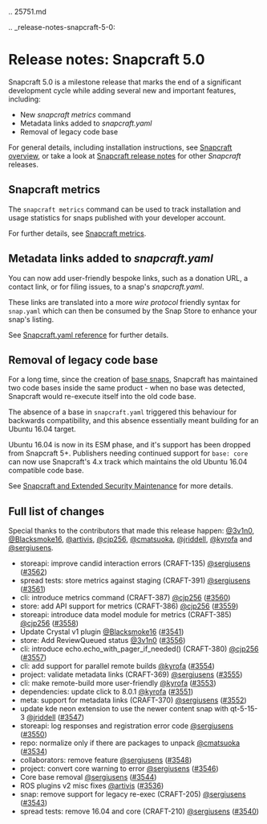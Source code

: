 .. 25751.md

.. _release-notes-snapcraft-5-0:

# Release notes: Snapcraft 5.0

Snapcraft 5.0 is a milestone release that marks the end of a significant development cycle while adding several new and important features, including:

- New _snapcraft metrics_ command
- Metadata links added to _snapcraft.yaml_
- Removal of legacy code base

For general details, including installation instructions, see [Snapcraft overview](https://snapcraft.io/docs/snapcraft-overview), or take a look at [Snapcraft release notes](https://snapcraft.io/docs/snapcraft-release-notes) for other *Snapcraft* releases.

## Snapcraft metrics

The `snapcraft metrics` command can be used to track installation and usage statistics for snaps published with your developer account.

For further details, see [Snapcraft metrics](snapcraft-metrics.md).

## Metadata links added to _snapcraft.yaml_

You can now add user-friendly bespoke links, such as a donation URL, a contact link, or for filing issues, to a snap's _snapcraft.yaml_.

These links are translated into a more _wire protocol_ friendly syntax for `snap.yaml` which can then be consumed by the Snap Store to enhance your snap's listing.

See [Snapcraft.yaml reference](snapcraft-yaml-reference.md) for further details.

## Removal of legacy code base

For a long time, since the creation of [base snaps](base-snaps.md), Snapcraft has maintained two code bases inside the same product - when no base was detected, Snapcraft would re-execute itself into the old code base.

The absence of a base in `snapcraft.yaml` triggered this behaviour for backwards compatibility, and this absence essentially meant building for an Ubuntu 16.04 target.

Ubuntu 16.04 is now in its ESM phase, and it's support has been dropped from Snapcraft 5+.  Publishers needing continued support for `base: core` can now use Snapcraft's 4.x track which maintains the old Ubuntu 16.04 compatible code base.

See [Snapcraft and Extended Security Maintenance](snapcraft-and-extended-security-maintenance.md) for more details.

## Full list of changes

Special thanks to the contributors that made this release happen: [@3v1n0](https://github.com/3v1n0), [@Blacksmoke16](https://github.com/Blacksmoke16), [@artivis](https://github.com/artivis), [@cjp256](https://github.com/cjp256), [@cmatsuoka](https://github.com/cmatsuoka), [@jriddell](https://github.com/jriddell), [@kyrofa](https://github.com/kyrofa) and [@sergiusens](https://github.com/sergiusens).

* storeapi: improve candid interaction errors (CRAFT-135) [@sergiusens](https://github.com/sergiusens) ([#3562](https://github.com/snapcore/snapcraft/pull/3562))
* spread tests: store metrics against staging (CRAFT-391) [@sergiusens](https://github.com/sergiusens) ([#3561](https://github.com/snapcore/snapcraft/pull/3561))
* cli: introduce metrics command (CRAFT-387) [@cjp256](https://github.com/cjp256) ([#3560](https://github.com/snapcore/snapcraft/pull/3560))
* store: add API support for metrics (CRAFT-386) [@cjp256](https://github.com/cjp256) ([#3559](https://github.com/snapcore/snapcraft/pull/3559))
* storeapi: introduce data model module for metrics (CRAFT-385) [@cjp256](https://github.com/cjp256) ([#3558](https://github.com/snapcore/snapcraft/pull/3558))
* Update Crystal v1 plugin [@Blacksmoke16](https://github.com/Blacksmoke16) ([#3541](https://github.com/snapcore/snapcraft/pull/3541))
* store: Add ReviewQueued status [@3v1n0](https://github.com/3v1n0) ([#3556](https://github.com/snapcore/snapcraft/pull/3556))
* cli: introduce echo.echo_with_pager_if_needed() (CRAFT-380) [@cjp256](https://github.com/cjp256) ([#3557](https://github.com/snapcore/snapcraft/pull/3557))
* cli: add support for parallel remote builds [@kyrofa](https://github.com/kyrofa) ([#3554](https://github.com/snapcore/snapcraft/pull/3554))
* project: validate metadata links (CRAFT-369) [@sergiusens](https://github.com/sergiusens) ([#3555](https://github.com/snapcore/snapcraft/pull/3555))
* cli: make remote-build more user-friendly [@kyrofa](https://github.com/kyrofa) ([#3553](https://github.com/snapcore/snapcraft/pull/3553))
* dependencies: update click to 8.0.1 [@kyrofa](https://github.com/kyrofa) ([#3551](https://github.com/snapcore/snapcraft/pull/3551))
* meta: support for metadata links (CRAFT-370) [@sergiusens](https://github.com/sergiusens) ([#3552](https://github.com/snapcore/snapcraft/pull/3552))
* update kde neon extension to use the newer content snap with qt-5-15-3 [@jriddell](https://github.com/jriddell) ([#3547](https://github.com/snapcore/snapcraft/pull/3547))
* storeapi: log responses and registration error code [@sergiusens](https://github.com/sergiusens) ([#3550](https://github.com/snapcore/snapcraft/pull/3550))
* repo: normalize only if there are packages to unpack [@cmatsuoka](https://github.com/cmatsuoka) ([#3534](https://github.com/snapcore/snapcraft/pull/3534))
* collaborators: remove feature [@sergiusens](https://github.com/sergiusens) ([#3548](https://github.com/snapcore/snapcraft/pull/3548))
* project: convert core warning to error [@sergiusens](https://github.com/sergiusens) ([#3546](https://github.com/snapcore/snapcraft/pull/3546))
* Core base removal [@sergiusens](https://github.com/sergiusens) ([#3544](https://github.com/snapcore/snapcraft/pull/3544))
* ROS plugins v2 misc fixes [@artivis](https://github.com/artivis) ([#3536](https://github.com/snapcore/snapcraft/pull/3536))
* snap: remove support for legacy re-exec (CRAFT-205) [@sergiusens](https://github.com/sergiusens) ([#3543](https://github.com/snapcore/snapcraft/pull/3543))
* spread tests: remove 16.04 and core (CRAFT-210) [@sergiusens](https://github.com/sergiusens) ([#3540](https://github.com/snapcore/snapcraft/pull/3540))